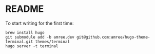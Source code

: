 # README

To start writing for the first time:

```
brew install hugo
git submodule add -b amree.dev git@github.com:amree/hugo-theme-terminal.git themes/terminal
hugo server -t terminal
```

